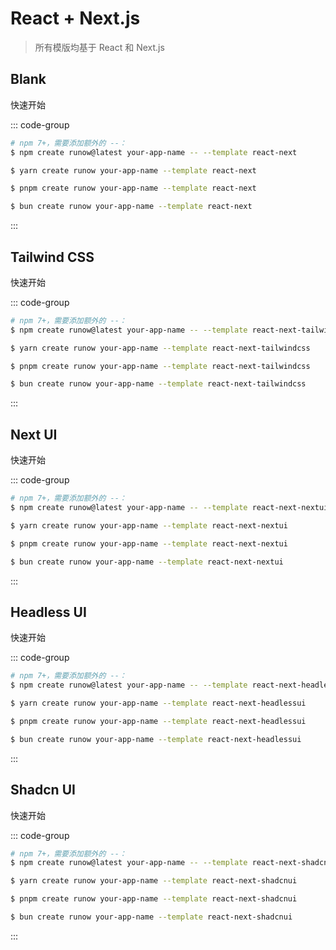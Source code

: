 # React + Next.js

> 所有模版均基于 React 和 Next.js


## Blank

<LogoBadge name="react" /> <LogoBadge name="next-js" /> <LogoBadge name="ts" />

快速开始

::: code-group

```bash [npm]
# npm 7+，需要添加额外的 --：
$ npm create runow@latest your-app-name -- --template react-next
```

```bash [yarn]
$ yarn create runow your-app-name --template react-next
```

```bash [pnpm]
$ pnpm create runow your-app-name --template react-next
```

```bash [bun]
$ bun create runow your-app-name --template react-next
```

:::


## Tailwind CSS

<LogoBadge name="react" /> <LogoBadge name="next-js" /> <LogoBadge name="tailwindcss" /> <LogoBadge name="ts" />

快速开始

::: code-group

```bash [npm]
# npm 7+，需要添加额外的 --：
$ npm create runow@latest your-app-name -- --template react-next-tailwindcss
```

```bash [yarn]
$ yarn create runow your-app-name --template react-next-tailwindcss
```

```bash [pnpm]
$ pnpm create runow your-app-name --template react-next-tailwindcss
```

```bash [bun]
$ bun create runow your-app-name --template react-next-tailwindcss
```

:::


## Next UI

<LogoBadge name="react" /> <LogoBadge name="next-js" /> <LogoBadge name="next-ui" /> <LogoBadge name="tailwindcss" /> <LogoBadge name="ts" />

快速开始

::: code-group

```bash [npm]
# npm 7+，需要添加额外的 --：
$ npm create runow@latest your-app-name -- --template react-next-nextui
```

```bash [yarn]
$ yarn create runow your-app-name --template react-next-nextui
```

```bash [pnpm]
$ pnpm create runow your-app-name --template react-next-nextui
```

```bash [bun]
$ bun create runow your-app-name --template react-next-nextui
```

:::




## Headless UI

<LogoBadge name="react" /> <LogoBadge name="next-js" /> <LogoBadge name="headless-ui" /> <LogoBadge name="tailwindcss" /> <LogoBadge name="ts" />

快速开始

::: code-group

```bash [npm]
# npm 7+，需要添加额外的 --：
$ npm create runow@latest your-app-name -- --template react-next-headlessui
```

```bash [yarn]
$ yarn create runow your-app-name --template react-next-headlessui
```

```bash [pnpm]
$ pnpm create runow your-app-name --template react-next-headlessui
```

```bash [bun]
$ bun create runow your-app-name --template react-next-headlessui
```

:::



## Shadcn UI

<LogoBadge name="react" /> <LogoBadge name="next-js" /> <LogoBadge name="shadcn-ui" /> <LogoBadge name="tailwindcss" /> <LogoBadge name="ts" />

快速开始

::: code-group

```bash [npm]
# npm 7+，需要添加额外的 --：
$ npm create runow@latest your-app-name -- --template react-next-shadcnui
```

```bash [yarn]
$ yarn create runow your-app-name --template react-next-shadcnui
```

```bash [pnpm]
$ pnpm create runow your-app-name --template react-next-shadcnui
```

```bash [bun]
$ bun create runow your-app-name --template react-next-shadcnui
```

:::

